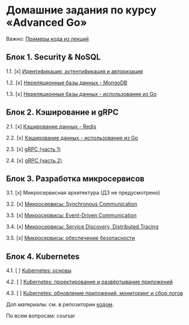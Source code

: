 # Домашние задания по курсу «Advanced Go»

Важно: [Примеры кода из лекций](https://github.com/netology-code/ago-code)

## Блок 1. Security & NoSQL

1.1. [x] [Идентификация, аутентификация и авторизация](01_security)

1.2. [x] [Нереляционные базы данных - MongoDB](02_mongodb)

1.3. [x] [Нереляционные базы данных - использование из Go](03_gomongodb)

## Блок 2. Кэширование и gRPC

2.1. [x] [Кэширование данных - Redis](04_redis)

2.2. [x] [Кэширование данных - использование из Go](05_goredis)

2.3. [x] [gRPC (часть 1)](06_grpc1)

2.4. [x] [gRPC (часть 2)](07_grpc2)

## Блок 3. Разработка микросервисов

3.1. [x] Микросервисная архитектура (ДЗ не предусмотрено)

3.2. [x] [Микросервисы: Synchronous Communication](09_micro-sync)

3.3. [x] [Микросервисы: Event-Driven Communication](10_micro-events)

3.4. [x] [Микросервисы: Service Discovery, Distributed Tracing](11_micro-tracing)

3.5. [x] [Микросервисы: обеспечение безопасности](12_security)

## Блок 4. Kubernetes

4.1. [ ] [Kubernetes: основы](13_kube-basics)

4.2. [ ] [Kubernetes: проектирование и развёртывание приложений](14_kube-dev)

4.3. [ ] [Kubernetes: обновление приложений, мониторинг и сбор логов](15_kube-ops)


Доп.материалы: см. в репозитории [кодом](https://github.com/netology-code/ago-code).

По всем вопросам: coursar


